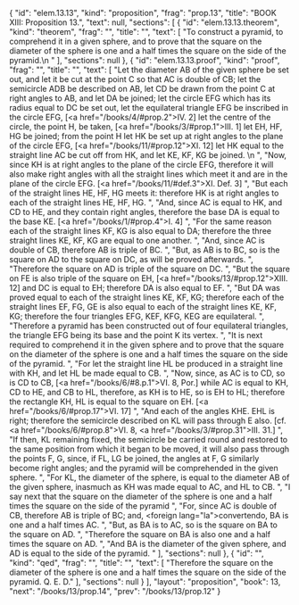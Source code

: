 {
  "id": "elem.13.13",
  "kind": "proposition",
  "frag": "prop.13",
  "title": "BOOK XIII: Proposition 13.",
  "text": null,
  "sections": [
    {
      "id": "elem.13.13.theorem",
      "kind": "theorem",
      "frag": "",
      "title": "",
      "text": [
        "To construct a pyramid, to comprehend it in a given sphere, and to prove that the square on the diameter of the sphere is one and a half times the square on the side of the pyramid.\n       "
      ],
      "sections": null
    },
    {
      "id": "elem.13.13.proof",
      "kind": "proof",
      "frag": "",
      "title": "",
      "text": [
        "Let the diameter AB of the given sphere be set out, and let it be cut at the point C so that AC is double of CB; let the semicircle ADB be described on AB, let CD be drawn from the point C at right angles to AB, and let DA be joined; let the circle EFG which has its radius equal to DC be set out, let the equilateral triangle EFG be inscribed in the circle EFG, [<a href=\"/books/4/#prop.2\">IV. 2</a>] let the centre of the circle, the point H, be taken, [<a href=\"/books/3/#prop.1\">III. 1</a>] let EH, HF, HG be joined; from the point H let HK be set up at right angles to the plane of the circle EFG, [<a href=\"/books/11/#prop.12\">XI. 12</a>] let HK equal to the straight line AC be cut off from HK, and let KE, KF, KG be joined. \n      ",
        "Now, since KH is at right angles to the plane of the circle EFG, therefore it will also make right angles with all the straight lines which meet it and are in the plane of the circle EFG. [<a href=\"/books/11/#def.3\">XI. Def. 3</a>] ",
        "But each of the straight lines HE, HF, HG meets it: therefore HK is at right angles to each of the straight lines HE, HF, HG. ",
        "And, since AC is equal to HK, and CD to HE, and they contain right angles, therefore the base DA is equal to the base KE. [<a href=\"/books/1/#prop.4\">I. 4</a>] ",
        "For the same reason each of the straight lines KF, KG is also equal to DA; therefore the three straight lines KE, KF, KG are equal to one another. ",
        "And, since AC is double of CB, therefore AB is triple of BC. ",
        "But, as AB is to BC, so is the square on AD to the square on DC, as will be proved afterwards. ",
        "Therefore the square on AD is triple of the square on DC. ",
        "But the square on FE is also triple of the square on EH, [<a href=\"/books/13/#prop.12\">XIII. 12</a>] and DC is equal to EH; therefore DA is also equal to EF. ",
        "But DA was proved equal to each of the straight lines KE, KF, KG; therefore each of the straight lines EF, FG, GE is also equal to each of the straight lines KE, KF, KG; therefore the four triangles EFG, KEF, KFG, KEG are equilateral. ",
        "Therefore a pyramid has been constructed out of four equilateral triangles, the triangle EFG being its base and the point K its vertex. ",
        "It is next required to comprehend it in the given sphere and to prove that the square on the diameter of the sphere is one and a half times the square on the side of the pyramid. ",
        "For let the straight line HL be produced in a straight line with KH, and let HL be made equal to CB. ",
        "Now, since, as AC is to CD, so is CD to CB, [<a href=\"/books/6/#8.p.1\">VI. 8, Por.</a>] while AC is equal to KH, CD to HE, and CB to HL, therefore, as KH is to HE, so is EH to HL; therefore the rectangle KH, HL is equal to the square on EH. [<a href=\"/books/6/#prop.17\">VI. 17</a>] ",
        "And each of the angles KHE. EHL is right; therefore the semicircle described on KL will pass through E also. [cf. <a href=\"/books/6/#prop.8\">VI. 8</a>, <a href=\"/books/3/#prop.31\">III. 31</a>.] ",
        "If then, KL remaining fixed, the semicircle be carried round and restored to the same position from which it began to be moved, it will also pass through the points F, G, since, if FL, LG be joined, the angles at F, G similarly become right angles; and the pyramid will be comprehended in the given sphere. ",
        "For KL, the diameter of the sphere, is equal to the diameter AB of the given sphere, inasmuch as KH was made equal to AC, and HL to CB. ",
        "I say next that the square on the diameter of the sphere is one and a half times the square on the side of the pyramid ",
        "For, since AC is double of CB, therefore AB is triple of BC; and, <foreign lang=\"la\">convertendo</foreign>, BA is one and a half times AC. ",
        "But, as BA is to AC, so is the square on BA to the square on AD. ",
        "Therefore the square on BA is also one and a half times the square on AD. ",
        "And BA is the diameter of the given sphere, and AD is equal to the side of the pyramid. "
      ],
      "sections": null
    },
    {
      "id": "",
      "kind": "qed",
      "frag": "",
      "title": "",
      "text": [
        "Therefore the square on the diameter of the sphere is one and a half times the square on the side of the pyramid. Q. E. D."
      ],
      "sections": null
    }
  ],
  "layout": "proposition",
  "book": 13,
  "next": "/books/13/prop.14",
  "prev": "/books/13/prop.12"
}
